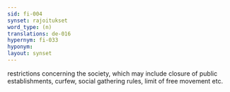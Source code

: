 ```yaml
---
sid: fi-004
synset: rajoitukset
word_type: (n)
translations: de-016
hypernym: fi-033
hyponym: 
layout: synset
---
```

restrictions concerning the society, which may include closure of public establishments, curfew, social gathering rules, limit of free movement etc.